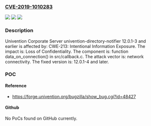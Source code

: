### [CVE-2019-1010283](https://cve.mitre.org/cgi-bin/cvename.cgi?name=CVE-2019-1010283)
![](https://img.shields.io/static/v1?label=Product&message=univention-directory-notifier&color=blue)
![](https://img.shields.io/static/v1?label=Version&message=n%2Fa&color=blue)
![](https://img.shields.io/static/v1?label=Vulnerability&message=CWE-213%3A%20Intentional%20Information%20Exposure&color=brighgreen)

### Description

Univention Corporate Server univention-directory-notifier 12.0.1-3 and earlier is affected by: CWE-213: Intentional Information Exposure. The impact is: Loss of Confidentiality. The component is: function data_on_connection() in src/callback.c. The attack vector is: network connectivity. The fixed version is: 12.0.1-4 and later.

### POC

#### Reference
- https://forge.univention.org/bugzilla/show_bug.cgi?id=48427

#### Github
No PoCs found on GitHub currently.

